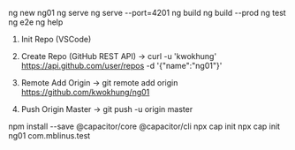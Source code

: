 ng new ng01
ng serve
ng serve --port=4201
ng build
ng build --prod
ng test
ng e2e
ng help

1. Init Repo (VSCode)

2. Create Repo (GitHub REST API)
-> curl -u 'kwokhung' https://api.github.com/user/repos -d '{"name":"ng01"}'

3. Remote Add Origin
-> git remote add origin https://github.com/kwokhung/ng01

4. Push Origin Master
-> git push -u origin master

npm install --save @capacitor/core @capacitor/cli
npx cap init
npx cap init ng01 com.mblinus.test
